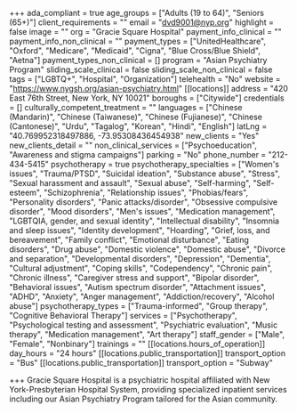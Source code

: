 +++
ada_compliant = true
age_groups = ["Adults (19 to 64)", "Seniors (65+)"]
client_requirements = ""
email = "dvd9001@nyp.org"
highlight = false
image = ""
org = "Gracie Square Hospital"
payment_info_clinical = ""
payment_info_non_clinical = ""
payment_types = ["UnitedHealthcare", "Oxford", "Medicare", "Medicaid", "Cigna", "Blue Cross/Blue Shield", "Aetna"]
payment_types_non_clinical = []
program = "Asian Psychiatry Program"
sliding_scale_clinical = false
sliding_scale_non_clinical = false
tags = ["LGBTQ+", "Hospital", "Organization"]
telehealth = "No"
website = "https://www.nygsh.org/asian-psychiatry.html"
[[locations]]
address = "420 East 76th Street, New York, NY 10021"
boroughs = ["Citywide"]
credentials = []
culturally_competent_treatment = ""
languages = ["Chinese (Mandarin)", "Chinese (Taiwanese)", "Chinese (Fujianese)", "Chinese (Cantonese)", "Urdu", "Tagalog", "Korean", "Hindi", "English"]
latLng = "40.769952318497886, -73.95308436454938"
new_clients = "Yes"
new_clients_detail = ""
non_clinical_services = ["Psychoeducation", "Awareness and stigma campaigns"]
parking = "No"
phone_number = "212-434-5415"
psychotherapy = true
psychotherapy_specialties = ["Women's issues", "Trauma/PTSD", "Suicidal ideation", "Substance abuse", "Stress", "Sexual harassment and assault", "Sexual abuse", "Self-harming", "Self-esteem", "Schizophrenia", "Relationship issues", "Phobias/fears", "Personality disorders", "Panic attacks/disorder", "Obsessive compulsive disorder", "Mood disorders", "Men's issues", "Medication management", "LGBTQIA, gender, and sexual identity", "Intellectual disability", "Insomnia and sleep issues", "Identity development", "Hoarding", "Grief, loss, and bereavement", "Family conflict", "Emotional disturbance", "Eating disorders", "Drug abuse", "Domestic violence", "Domestic abuse", "Divorce and separation", "Developmental disorders", "Depression", "Dementia", "Cultural adjustment", "Coping skills", "Codependency", "Chronic pain", "Chronic illness", "Caregiver stress and support", "Bipolar disorder", "Behavioral issues", "Autism spectrum disorder", "Attachment issues", "ADHD", "Anxiety", "Anger management", "Addiction/recovery", "Alcohol abuse"]
psychotherapy_types = ["Trauma-informed", "Group therapy", "Cognitive Behavioral Therapy"]
services = ["Psychotherapy", "Psychological testing and assessment", "Psychiatric evaluation", "Music therapy", "Medication management", "Art therapy"]
staff_gender = ["Male", "Female", "Nonbinary"]
trainings = ""
[[locations.hours_of_operation]]
day_hours = "24 hours"
[[locations.public_transportation]]
transport_option = "Bus"
[[locations.public_transportation]]
transport_option = "Subway"

+++
Gracie Square Hospital is a psychiatric hospital affiliated with New York-Presbyterian Hospital System, providing specialized inpatient services including our Asian Psychiatry Program tailored for the Asian community.